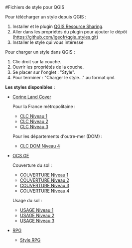 #Fichiers de style pour QGIS

Pour télécharger un style depuis QGIS :

1. Installer et le plugin [QGIS Resource Sharing](http://www.akbargumbira.com/qgis_resources_sharing/).
2. Aller dans les propriétés du plugin pour ajouter le dépôt (https://github.com/igeofr/qgis_styles.git)
3. Installer le style qui vous intéresse

Pour charger un style dans QGIS :

1. Clic droit sur la couche.
2. Ouvrir les propriétés de la couche.
3. Se placer sur l'onglet : "Style".
4. Pour terminer : "Charger le style..." au format qml.  

**Les styles disponibles :**
- [Corine Land Cover](http://www.statistiques.developpement-durable.gouv.fr/donnees-ligne/li/1825.html)

  Pour la France métropolitaine :
    - [CLC Niveau 1](collections/CORINE_Land_Cover/style/clc_niveau1.qml)
    - [CLC Niveau 2](collections/CORINE_Land_Cover/style/clc_niveau2.qml)
    - [CLC Niveau 3](collections/CORINE_Land_Cover/style/clc_niveau3.qml)

  Pour les départements d'outre-mer (DOM) :
    - [CLC DOM Niveau 4](collections/CORINE_Land_Cover/style/clc_dom_niveau4.qml)
 
- [OCS GE](http://professionnels.ign.fr/ocsge)
 
  Couverture du sol :
    - [COUVERTURE Niveau 1](collections/OCS_GE/style/ocsge_cs_niveau1.qml)
    - [COUVERTURE Niveau 2](collections/OCS_GE/style/ocsge_cs_niveau2.qml)
    - [COUVERTURE Niveau 3](collections/OCS_GE/style/ocsge_cs_niveau3.qml)
    - [COUVERTURE Niveau 4](collections/OCS_GE/style/ocsge_cs_niveau4.qml)
    
  Usage du sol : 
    - [USAGE Niveau 1](collections/OCS_GE/style/ocsge_us_niveau1qml)
    - [USAGE Niveau 2](collections/OCS_GE/style/ocsge_us_niveau2qml)
    - [USAGE Niveau 3](collections/OCS_GE/style/ocsge_us_niveau3qml)

- [RPG](http://professionnels.ign.fr/rpg)
 
    - [Style RPG](collections/RPG/style/RPG.qml)
